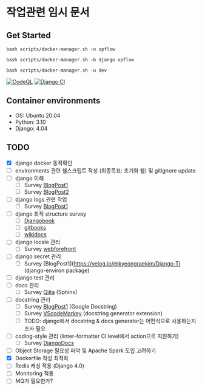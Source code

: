 # 작업관련 임시 문서


## Get Started

`bash scripts/docker-manager.sh -n opflow`

`bash scripts/docker-manager.sh -b django opflow`

`bash scripts/docker-manager.sh -u dev`


[![CodeQL](https://github.com/PresentJay/OP.Flow/actions/workflows/codeql-analysis.yml/badge.svg)](https://github.com/PresentJay/OP.Flow/actions/workflows/codeql-analysis.yml)
[![Django CI](https://github.com/PresentJay/OP.Flow/actions/workflows/django.yml/badge.svg)](https://github.com/PresentJay/OP.Flow/actions/workflows/django.yml)

## Container environments

- OS: Ubuntu 20.04
- Python: 3.10
- Django: 4.04

## TODO

- [x] django docker 동작확인
- [ ] environments 관련 쉘스크립트 작성 (최종목표: 초기화 쉘) 및 gitignore update
- [ ] django 이해
    - [ ] Survey [BlogPost1](https://rakjido.github.io/2020/11/17/Django-Overview)
    - [ ] Survey [BlogPost2](https://velog.io/@kyeongraekim/Django-TIL)
- [ ] django logs 관련 작업
    - [ ] Survey [BlogPost1](https://king-minwook.tistory.com/81)
- [ ] django 최적 structure survey
    - [ ] [Djangobook](https://djangobook.com/django-tutorials/mastering-django-structure/)
    - [ ] [gitbooks](https://ohing.gitbooks.io/study/content/django/deploying_a_full_django_stack_with_docker-compose.html)
    - [ ] [wikidocs](https://wikidocs.net/72377)
- [ ] django locale 관리
    - [ ] Survey [webforefront](https://www.webforefront.com/django/i18ndefault.html)
- [ ] django secret 관리
    - [ ] Survey [BlogPost1](https://velog.io/@kyeongraekim/Django-TI (django-environ package)
- [ ] django test 관리
- [ ] docs 관리
    - [ ] Survey [Qiita](https://qiita.com/futakuchi0117/items/4d3997c1ca1323259844) (Sphinx)
- [ ] docstring 관리
    - [ ] Survey [BlogPost1](https://engineer-mole.tistory.com/136) (Google Docstring)
    - [ ] Survey [VScodeMarkey](https://marketplace.visualstudio.com/items?itemName=njpwerner.autodocstring) (docstring generator extension)
    - [ ] TODO: django에서 docstring & docs generator는 어떤식으로 사용하는지 조사 필요
- [ ] coding-style 관리 (linter-formatter CI level에서 action으로 지원하기)
    - [ ] Survey [DjangoDocs](https://docs.djangoproject.com/en/dev/internals/contributing/writing-code/coding-style/)
- [ ] Object Storage 필요성 파악 및 Apache Spark 도입 고려하기
- [x] Dockerfile 작성 최적화
- [ ] Redis 캐싱 적용 (Django 4.0)
- [ ] Monitoring 적용
- [ ] MQ가 필요한가?